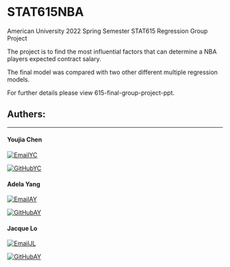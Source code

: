 # STAT615NBA
American University 2022 Spring Semester STAT615 Regression Group Project

The project is to find the most influential factors that can determine a NBA players expected contract salary. 

The final model was compared with two other different multiple regression models. 

For further details please view 615-final-group-project-ppt. 



## Authers: 
------
#### Youjia Chen <br />

[![EmailYC](https://custom-icon-badges.demolab.com/badge/-Email%20Yuka-teal?style=for-the-badge&logo=mail&logoColor=white)](mailto:yjchen9596@gmail.com?subject=Contact%20from%20GitHub&body=Hi%20Yuka,%0A%0AI%20am%20reaching%20out%20because%20.%20.%20.)

[![GitHubYC](https://custom-icon-badges.demolab.com/badge/-Yuka's%20GitHub-purple?style=for-the-badge&logo=mark-github&logoColor=white)](https://github.com/yjchen9596)

#### Adela Yang <br />
[![EmailAY](https://custom-icon-badges.demolab.com/badge/-Email%20Adela-teal?style=for-the-badge&logo=mail&logoColor=white)](mailto:cy3491a@student.american.edu?subject=Contact%20from%20GitHub%20about%20ShinyApp&body=Hi%20Adela,%0A%0AI%20am%20reaching%20out%20because%20.%20.%20.)

[![GitHubAY](https://custom-icon-badges.demolab.com/badge/-Adela's%20GitHub-purple?style=for-the-badge&logo=mark-github&logoColor=white)](https://github.com/adelayang1997)

#### Jacque Lo <br />
[![EmailJL](https://custom-icon-badges.demolab.com/badge/-Email%20Jacque-teal?style=for-the-badge&logo=mail&logoColor=white)](mailto:cl0938a@student.american.edu?subject=Contact%20from%20GitHub&body=Hi%20Jacque,%0A%0AI%20am%20reaching%20out%20because%20.%20.%20.)

[![GitHubAY](https://custom-icon-badges.demolab.com/badge/-Jacque's%20GitHub-purple?style=for-the-badge&logo=mark-github&logoColor=white)](https://github.com/chunyulo0214)
